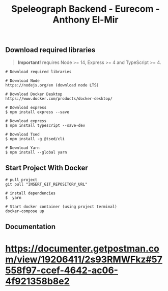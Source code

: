 <div align="center">
  <h1>Speleograph Backend - Eurecom - Anthony El-Mir</h1>
  <br />
</div>

## Download required libraries

> **Important!** requires Node >= 14, Express >= 4 and TypeScript >= 4.

```batch
# Download required libraries

# Download Node
https://nodejs.org/en (download node LTS)

# Download Docker Desktop
https://www.docker.com/products/docker-desktop/

# Download express
$ npm install express --save

# Download express
$ npm install typescript --save-dev

# Download Tsed 
$ npm install -g @tsed/cli

# Download Yarn
$ npm install --global yarn
```

## Start Project With Docker
```batch
# pull project
git pull "INSERT_GIT_REPOSITORY_URL"

# install dependencies
$  yarn

# Start docker container (using project terminal)
docker-compose up
```

## Documentation

# https://documenter.getpostman.com/view/19206411/2s93RMWFkz#57558f97-ccef-4642-ac06-4f921358b8e2



